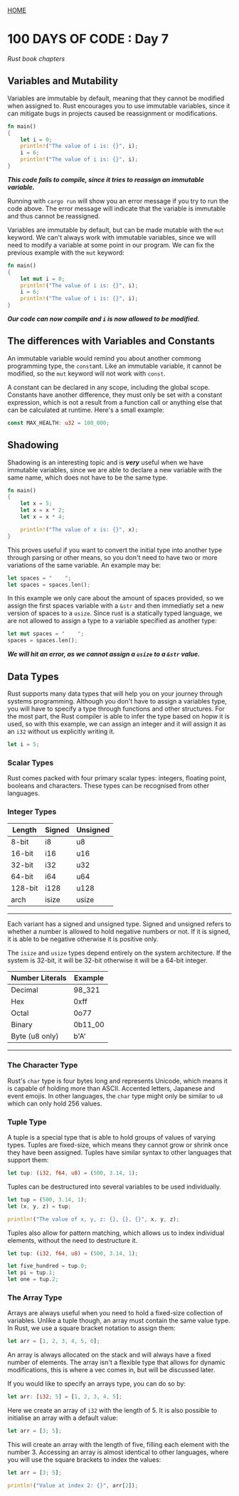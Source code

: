 [HOME](./index.md)

# 100 DAYS OF CODE : Day 7
*Rust book chapters*

## Variables and Mutability
Variables are immutable by default, meaning that they cannot be modified when assigned to. Rust encourages you to use immutable variables, since it can mitigate bugs in projects caused be reassignment or modifications.

```rust
fn main()
{
    let i = 0;
    println!("The value of i is: {}", i);
    i = 6;
    println!("The value of i is: {}", i);
}
```
***This code fails to compile, since it tries to reassign an immutable variable.***

Running with `cargo run` will show you an error message if you try to run the code above. The error message will indicate that the variable is immutable and thus cannot be reassigned.

Variables are immutable by default, but can be made mutable with the `mut` keyword. We can't always work with immutable variables, since we will need to modify a variable at some point in our program. We can fix the previous example with the `mut` keyword:

```rust
fn main()
{
    let mut i = 0;
    println!("The value of i is: {}", i);
    i = 6;
    println!("The value of i is: {}", i);
}
```
***Our code can now compile and `i` is now allowed to be modified.***

## The differences with Variables and Constants
An immutable variable would remind you about another commong programming type, the `const`ant. Like an immutable variable, it cannot be modified, so the `mut` keyword will not work with `const`.

A constant can be declared in any scope, including the global scope. Constants have another difference, they must only be set with a constant expression, which is not a result from a function call or anything else that can be calculated at runtime. Here's a small example:

```rust
const MAX_HEALTH: u32 = 100_000;
```

## Shadowing
Shadowing is an interesting topic and is ***very*** useful when we have immutable variables, since we are able to declare a new variable with the same name, which does not have to be the same type.

```rust
fn main()
{
    let x = 5;
    let x = x * 2;
    let x = x * 4;

    println!("The value of x is: {}", x);
}
```

This proves useful if you want to convert the initial type into another type through parsing or other means, so you don't need to have two or more variations of the same variable. An example may be:

```rust
let spaces = "    ";
let spaces = spaces.len();
```

In this example we only care about the amount of spaces provided, so we assign the first spaces variable with a `&str` and then immediatly set a new version of spaces to a `usize`. Since rust is a statically typed language, we are not allowed to assign a type to a variable specified as another type:

```rust
let mut spaces = "    ";
spaces = spaces.len();
```
***We will hit an error, as we cannot assign a `usize` to a `&str` value.***

## Data Types
Rust supports many data types that will help you on your journey through systems programming. Although you don't have to assign a variables type, you will have to specify a type through functions and other structures. For the most part, the Rust compiler is able to infer the type based on hopw it is used, so with this example, we can assign an integer and it will assign it as an `i32` without us explicitly writing it.

```rust
let i = 5;
```

### Scalar Types
Rust comes packed with four primary scalar types: integers, floating point, booleans and characters. These types can be recognised from other languages.


### Integer Types
| Length | Signed | Unsigned |
| ------ | ------ | -------- |
| 8-bit  | i8     | u8       |
| 16-bit | i16    | u16      |
| 32-bit | i32    | u32      |
| 64-bit | i64    | u64      |
| 128-bit| i128   | u128     |
| arch   | isize  | usize    |

---

Each variant has a signed and unsigned type. Signed and unsigned refers to whether a number is allowed to hold negative numbers or not. If it is signed, it is able to be negative otherwise it is positive only.

The `isize` and `usize` types depend entirely on the system architecture. If the system is 32-bit, it will be 32-bit otherwise it will be a 64-bit integer.

| Number Literals | Example |
| --------------- | ------- |
| Decimal         | 98_321  |
| Hex             | 0xff    |
| Octal           | 0o77    |
| Binary          | 0b11_00 |
| Byte (u8 only)  | b'A'    |

---

### The Character Type
Rust's `char` type is four bytes long and represents Unicode, which means it is capable of holding more than ASCII. Accented letters, Japanese and event emojis. In other languages, the `char` type might only be similar to `u8` which can only hold 256 values.

### Tuple Type
A tuple is a special type that is able to hold groups of values of varying types. Tuples are fixed-size, which means they cannot grow or shrink once they have been assigned. Tuples have similar syntax to other languages that support them:

```rust
let tup: (i32, f64, u8) = (500, 3.14, 1);
```

Tuples can be destructured into several variables to be used individually.

```rust
let tup = (500, 3.14, 1);
let (x, y, z) = tup;

println!("The value of x, y, z: {}, {}, {}", x, y, z);
```

Tuples also allow for pattern matching, which allows us to index individual elements, without the need to destructure it.

```rust
let tup: (i32, f64, u8) = (500, 3.14, 1);

let five_hundred = tup.0;
let pi = tup.1;
let one = tup.2;
```

### The Array Type
Arrays are always useful when you need to hold a fixed-size collection of variables. Unlike a tuple though, an array must contain the same value type. In Rust, we use a square bracket notation to assign them:

```rust
let arr = [1, 2, 3, 4, 5, 6];
```

An array is always allocated on the stack and will always have a fixed number of elements. The array isn't a flexible type that allows for dynamic modifications, this is where a vec comes in, but will be discussed later.

If you would like to specify an arrays type, you can do so by:

```rust
let arr: [i32; 5] = [1, 2, 3, 4, 5];
```

Here we create an array of `i32` with the length of 5. It is also possible to initialise an array with a default value:

```rust
let arr = [3; 5];
```

This will create an array with the length of five, filling each element with the number 3. Accessing an array is almost identical to other languages, where you will use the square brackets to index the values:

```rust
let arr = [3; 5];

println!("Value at index 2: {}", arr[2]);
```
